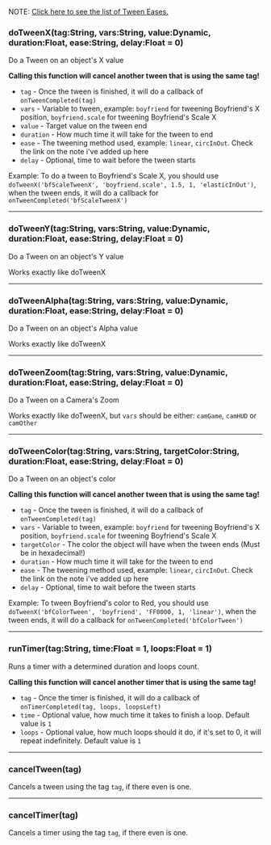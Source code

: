 NOTE: [Click here to see the list of Tween Eases.](https://api.haxeflixel.com/flixel/tweens/FlxEase.html)
### doTweenX(tag:String, vars:String, value:Dynamic, duration:Float, ease:String, delay:Float = 0)
Do a Tween on an object's X value

**Calling this function will cancel another tween that is using the same tag!**
* `tag` - Once the tween is finished, it will do a callback of `onTweenCompleted(tag)`
* `vars` - Variable to tween, example: `boyfriend` for tweening Boyfriend's X position, `boyfriend.scale` for tweening Boyfriend's Scale X
* `value` - Target value on the tween end
* `duration` - How much time it will take for the tween to end
* `ease` - The tweening method used, example: `linear`, `circInOut`. Check the link on the note i've added up here
* `delay` - Optional, time to wait before the tween starts

Example: To do a tween to Boyfriend's Scale X, you should use `doTweenX('bfScaleTweenX', 'boyfriend.scale', 1.5, 1, 'elasticInOut')`, when the tween ends, it will do a callback for `onTweenCompleted('bfScaleTweenX')`
_______________________
### doTweenY(tag:String, vars:String, value:Dynamic, duration:Float, ease:String, delay:Float = 0)
Do a Tween on an object's Y value

Works exactly like doTweenX
_______________________
### doTweenAlpha(tag:String, vars:String, value:Dynamic, duration:Float, ease:String, delay:Float = 0)
Do a Tween on an object's Alpha value

Works exactly like doTweenX
_______________________
### doTweenZoom(tag:String, vars:String, value:Dynamic, duration:Float, ease:String, delay:Float = 0)
Do a Tween on a Camera's Zoom

Works exactly like doTweenX, but `vars` should be either: `camGame`, `camHUD` or `camOther`
_______________________
### doTweenColor(tag:String, vars:String, targetColor:String, duration:Float, ease:String, delay:Float = 0)
Do a Tween on an object's color

**Calling this function will cancel another tween that is using the same tag!**
* `tag` - Once the tween is finished, it will do a callback of `onTweenCompleted(tag)`
* `vars` - Variable to tween, example: `boyfriend` for tweening Boyfriend's X position, `boyfriend.scale` for tweening Boyfriend's Scale X
* `targetColor` - The color the object will have when the tween ends (Must be in hexadecimal!)
* `duration` - How much time it will take for the tween to end
* `ease` - The tweening method used, example: `linear`, `circInOut`. Check the link on the note i've added up here
* `delay` - Optional, time to wait before the tween starts

Example: To tween Boyfriend's color to Red, you should use `doTweenX('bfColorTween', 'boyfriend', 'FF0000, 1, 'linear')`, when the tween ends, it will do a callback for `onTweenCompleted('bfColorTween')`
_______________________
### runTimer(tag:String, time:Float = 1, loops:Float = 1)
Runs a timer with a determined duration and loops count.

**Calling this function will cancel another timer that is using the same tag!**
* `tag` - Once the timer is finished, it will do a callback of `onTimerCompleted(tag, loops, loopsLeft)`
* `time` - Optional value, how much time it takes to finish a loop. Default value is `1`
* `loops` - Optional value, how much loops should it do, if it's set to 0, it will repeat indefinitely. Default value is `1`
_______________________
### cancelTween(tag)
Cancels a tween using the tag `tag`, if there even is one.
_______________________
### cancelTimer(tag)
Cancels a timer using the tag `tag`, if there even is one.